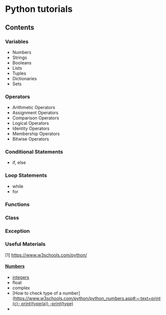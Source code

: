 # Python tutorials

## Contents 


### Variables 
- Numbers 
- Strings 
- Booleans 
- Lists 
- Tuples 
- Dictionaries 
- Sets 

### Operators 
- Arithmetic Operators
- Assignment Operators 
- Comparison Operators 
- Logical Operators 
- Identity Operators 
- Membership Operators 
- Bitwise Operators

### Conditional Statements 
- if, else

### Loop Statements 
- while 
- for 

### Functions 

### Class

### Exception

### Useful Materials 
[1] https://www.w3schools.com/python/


#### [Numbers](https://www.w3schools.com/python/python_numbers.asp) 
- [integers](url) 
- float
- complex
- [How to check type of a number](https://www.w3schools.com/python/python_numbers.asp#:~:text=print(c)-,print(type(a)),-print(type)
- 




